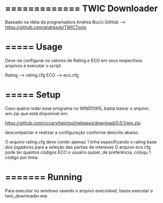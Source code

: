 =============
TWIC Downloader
=============

Baseado na idéia da programadora Andrea Bucci
GitHub --> https://github.com/andreavb/TWICTools

=====
Usage
=====

Deve-se configurar os valores de Rating e ECO em seus respectivos arquivos e executar o script

Rating --> rating.cfg
ECO --> eco.cfg

=====
Setup
=====

Caso queira rodar esse programa no WINDOWS, basta baixar o arquivo win.zip que está disponível em:

https://github.com/cccarv/twictool/releases/download/0.0.1/win.zip

descompactar e realizar a configuração conforme descrito abaixo.


O arquivo rating.cfg deve conter apenas 1 linha especificando o rating base dos jogadores para a seleção das partias de interesse
O arquivo eco.cfg pode ter quantos códigos ECO o usuário quiser, de preferência, coloqu 1 código por linha

=======
Running
=======

Para executar no windows usando o arquivo executável, basta executar o twic_downloader.exe